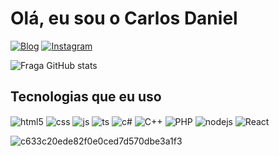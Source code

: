 # Olá, eu sou o Carlos Daniel

[![Blog](https://img.shields.io/website?label=Developer&style=for-the-badge&url=https://discord.gg/Peau6Xf782)](https://discord.gg/Peau6Xf782)
[![Instagram](https://img.shields.io/badge/Instagram-E4405F?style=for-the-badge&logo=instagram&logoColor=white)](https://www.instagram.com/carlos_devlr/)

![Fraga GitHub stats](https://github-readme-stats.vercel.app/api?username=carlosspy&show_icons=true&theme=dracula&count_private=true)

## Tecnologias que eu uso

<div style="display: inline_block">
  <img align="center" alt="html5" src="https://img.shields.io/badge/HTML-E34F26?style=for-the-badge&logo=html5&logoColor=white" />
  <img align="center" alt="css" src="https://img.shields.io/badge/CSS-1572B6?style=for-the-badge&logo=css3&logoColor=white" />
  <img align="center" alt="js" src="https://img.shields.io/badge/JavaScript-F7DF1E?style=for-the-badge&logo=javascript&logoColor=black" />
  <img align="center" alt="ts" src="https://img.shields.io/badge/TypeScript-007ACC?style=for-the-badge&logo=typescript&logoColor=white" />
  <img align="center" alt="c#" src="https://img.shields.io/badge/C%23-8A2BE2?style=for-the-badge&logo=c-sharp&logoColor=white" />
  <img align="center" alt="C++" src="https://img.shields.io/badge/C++-4169E1?style=for-the-badge&logo=c%2B%2B&logoColor=white" />
  <img align="center" alt="PHP" src="https://img.shields.io/badge/PHP-777BB4?style=for-the-badge&logo=php&logoColor=white" />
  <img align="center" alt="nodejs" src="https://img.shields.io/badge/Node.js-43853D?style=for-the-badge&logo=node.js&logoColor=white" />
  <img align="center" alt="React" src="https://img.shields.io/badge/React-20232A?style=for-the-badge&logo=react&logoColor=61DAFB" />

  ![c633c20ede82f0e0ced7d570dbe3a1f3](https://user-images.githubusercontent.com/100050645/206635972-e95a218a-8193-4e0f-a9e7-d8f466f9c824.gif)
</div><br/>

